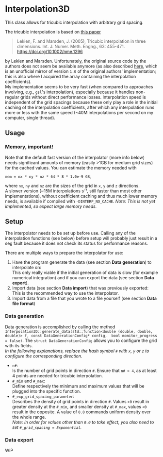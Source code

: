 # Interpolation3D

This class allows for tricubic interpolation with arbitrary grid spacing.

The tricubic interpolation is based on [this paper](http://www.cds.caltech.edu/~marsden/bib/2005/08-LeMa2005/LeMa2005.pdf)
>Lekien, F. and Marsden, J. (2005), Tricubic interpolation in three dimensions. Int. J. Numer. Meth. Engng., 63: 455-471. https://doi.org/10.1002/nme.1296  

by Lekien and Marsden. Unfortunately, the original source code by the authors does not seem be available anymore (as also described [here](https://github.com/nbigaouette/libtricubic/), which is an unofficial mirror of version `1.0` of the original authors' implementation; this is also where I acquired the array containing the interpolation coefficients).  
My implementation seems to be very fast (when compared to approaches involving, e.g., `gsl`'s interpolation), especially because it handles non-regular grids without direct performance losses. Interpolation speed is independent of the grid spacings because these only play a role in the initial caching of the interpolation coefficients, after which any interpolation runs more or less with the same speed (~40M interpolations per second on my computer, single thread).

## Usage
### Memory, important!
Note that the default fast version of the interpolator (more info below) needs significant amounts of memory (easily >1GB for medium grid sizes) for the cached values. You can estimate the memory needed with
```
mem = nx * ny * nz * 64 * 8 * 1.0e-9 GB,
```
where `nx`, `ny` and `nz` are the sizes of the grid in `x`, `y` and `z` directions.  
A slower version (~15M interpolations s⁻¹, still faster than most other implementations), without coefficient caching and thus much lower memory needs, is available if compiled with `-DINTERP_NO_CACHE`. _Note: This is not yet implemented, so expect large memory needs._


## Setup
The interpolator needs to be set up before use. Calling any of the interpolation functions (see below) before setup will probably just result in a seg fault because it does not check its status for performance reasons.  

There are multiple ways to prepare the interpolator for use:
1. Have the program generate the data (see section **Data generation**) to interpolate on:  
This only really viable if the initial generation of data is slow (for example numerical integration) and if you can export the data (see section **Data export**).
2. Import data (see section **Data import**) that was previously exported:  
This is the recommended way to use the interpolator.
3. Import data from a file that you wrote to a file yourself (see section **Data file format**)

### Data generation
Data generation is accomplished by calling the method `Interpolation3D::generate_data(std::function<double (double, double, double)> f, const DataGenerationConfig* config,  bool monitor_progress = false)`. The `struct DataGenerationConfig` allows you to configure the grid with its fields.  
_In the following explanations, replace the hash symbol `#` with `x`, `y` or `z` to configure the corresponding direction._
* `n#`:  
Is the number of grid points in direction `#`. Ensure that `n# > 4`, as at least 4 points are needed for tricubic interpolation.
* `#_min` and `#_max`:  
Define respectively the minimum and maximum values that will be plugged into the specific function.
* `#_exp_grid_spacing_parameter`:  
Describes the density of grid points in direction `#`. Values `>0` result in greater density at the `#_min`, and smaller density at `#_max`, values `<0` result in the opposite. A value of `0.0` commands uniform density over the whole range.  
_Note: In order for values other than `0.0` to take effect, you also need to set `#_grid_spacing = Exponential`._

### Data export
WIP

